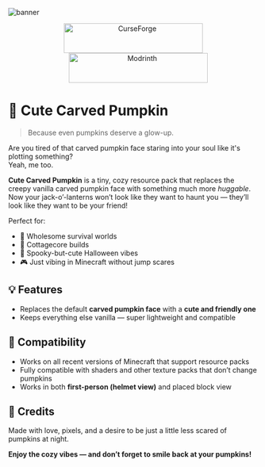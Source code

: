 ![banner](https://i.imgur.com/7WF6aNC.png)

<div align="center">
  <a href="https://www.curseforge.com/minecraft/texture-packs/cute-pumpkin" target="_blank">
    <img src="https://i.imgur.com/9ssJme1.png" alt="CurseForge" width="280" height="60">
  </a>
  <a href="https://modrinth.com/resourcepack/cute-pumpkin" target="_blank">
    <img src="https://i.imgur.com/Mcn4ceN.png" alt="Modrinth" width="280" height="60" style="margin-left: 20px;">
  </a>
</div>

# 🎃 Cute Carved Pumpkin

> Because even pumpkins deserve a glow-up.

Are you tired of that carved pumpkin face staring into your soul like it's plotting something?  
Yeah, me too.

**Cute Carved Pumpkin** is a tiny, cozy resource pack that replaces the creepy vanilla carved pumpkin face with something much more *huggable*. Now your jack-o’-lanterns won’t look like they want to haunt you — they’ll look like they want to be your friend!

Perfect for:
- 🍂 Wholesome survival worlds  
- 🏡 Cottagecore builds  
- 🎃 Spooky-but-cute Halloween vibes  
- 🎮 Just vibing in Minecraft without jump scares


## 💡 Features
- Replaces the default **carved pumpkin face** with a **cute and friendly one**
- Keeps everything else vanilla — super lightweight and compatible



## 🧵 Compatibility
- Works on all recent versions of Minecraft that support resource packs
- Fully compatible with shaders and other texture packs that don’t change pumpkins
- Works in both **first-person (helmet view)** and placed block view



## 💌 Credits
Made with love, pixels, and a desire to be just a little less scared of pumpkins at night.




**Enjoy the cozy vibes — and don’t forget to smile back at your pumpkins!**
